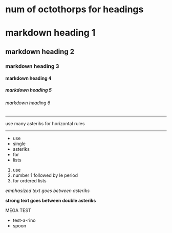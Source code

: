 
# num of octothorps for headings

# markdown heading 1
## markdown heading 2
### markdown heading 3
#### markdown heading 4
##### markdown heading 5
###### markdown heading 6

***
use many asteriks for horizontal rules
***

* use
* single
* asteriks
* for 
* lists
  
1. use
1. number 1 followed by le period
1. for ordered lists

*emphasized text goes between asteriks*

**strong text goes between double asteriks**
<p>MEGA TEST</p>
<ul><li>test-a-rino</li><li>spoon</li></ul>
